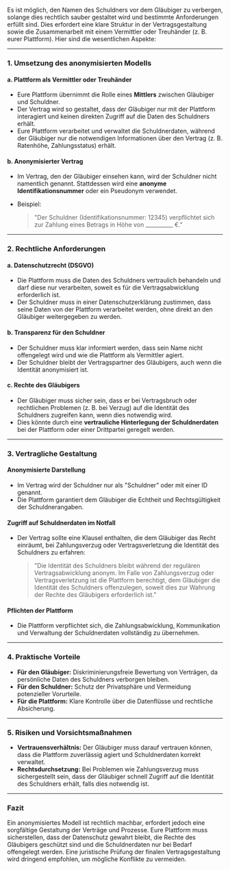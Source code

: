 Es ist möglich, den Namen des Schuldners vor dem Gläubiger zu verbergen, solange dies rechtlich sauber gestaltet wird und bestimmte Anforderungen erfüllt sind. Dies erfordert eine klare Struktur in der Vertragsgestaltung sowie die Zusammenarbeit mit einem Vermittler oder Treuhänder (z. B. eurer Plattform). Hier sind die wesentlichen Aspekte:

---

### **1. Umsetzung des anonymisierten Modells**

#### **a. Plattform als Vermittler oder Treuhänder**

- Eure Plattform übernimmt die Rolle eines **Mittlers** zwischen Gläubiger und Schuldner.
- Der Vertrag wird so gestaltet, dass der Gläubiger nur mit der Plattform interagiert und keinen direkten Zugriff auf die Daten des Schuldners erhält.
- Eure Plattform verarbeitet und verwaltet die Schuldnerdaten, während der Gläubiger nur die notwendigen Informationen über den Vertrag (z. B. Ratenhöhe, Zahlungsstatus) erhält.

#### **b. Anonymisierter Vertrag**

- Im Vertrag, den der Gläubiger einsehen kann, wird der Schuldner nicht namentlich genannt. Stattdessen wird eine **anonyme Identifikationsnummer** oder ein Pseudonym verwendet.
- Beispiel:
    
    > "Der Schuldner (Identifikationsnummer: 12345) verpflichtet sich zur Zahlung eines Betrags in Höhe von __________ €."
    

---

### **2. Rechtliche Anforderungen**

#### **a. Datenschutzrecht (DSGVO)**

- Die Plattform muss die Daten des Schuldners vertraulich behandeln und darf diese nur verarbeiten, soweit es für die Vertragsabwicklung erforderlich ist.
- Der Schuldner muss in einer Datenschutzerklärung zustimmen, dass seine Daten von der Plattform verarbeitet werden, ohne direkt an den Gläubiger weitergegeben zu werden.

#### **b. Transparenz für den Schuldner**

- Der Schuldner muss klar informiert werden, dass sein Name nicht offengelegt wird und wie die Plattform als Vermittler agiert.
- Der Schuldner bleibt der Vertragspartner des Gläubigers, auch wenn die Identität anonymisiert ist.

#### **c. Rechte des Gläubigers**

- Der Gläubiger muss sicher sein, dass er bei Vertragsbruch oder rechtlichen Problemen (z. B. bei Verzug) auf die Identität des Schuldners zugreifen kann, wenn dies notwendig wird.
- Dies könnte durch eine **vertrauliche Hinterlegung der Schuldnerdaten** bei der Plattform oder einer Drittpartei geregelt werden.

---

### **3. Vertragliche Gestaltung**

#### **Anonymisierte Darstellung**

- Im Vertrag wird der Schuldner nur als "Schuldner" oder mit einer ID genannt.
- Die Plattform garantiert dem Gläubiger die Echtheit und Rechtsgültigkeit der Schuldnerangaben.

#### **Zugriff auf Schuldnerdaten im Notfall**

- Der Vertrag sollte eine Klausel enthalten, die dem Gläubiger das Recht einräumt, bei Zahlungsverzug oder Vertragsverletzung die Identität des Schuldners zu erfahren:
    
    > "Die Identität des Schuldners bleibt während der regulären Vertragsabwicklung anonym. Im Falle von Zahlungsverzug oder Vertragsverletzung ist die Plattform berechtigt, dem Gläubiger die Identität des Schuldners offenzulegen, soweit dies zur Wahrung der Rechte des Gläubigers erforderlich ist."
    

#### **Pflichten der Plattform**

- Die Plattform verpflichtet sich, die Zahlungsabwicklung, Kommunikation und Verwaltung der Schuldnerdaten vollständig zu übernehmen.

---

### **4. Praktische Vorteile**

- **Für den Gläubiger:** Diskriminierungsfreie Bewertung von Verträgen, da persönliche Daten des Schuldners verborgen bleiben.
- **Für den Schuldner:** Schutz der Privatsphäre und Vermeidung potenzieller Vorurteile.
- **Für die Plattform:** Klare Kontrolle über die Datenflüsse und rechtliche Absicherung.

---

### **5. Risiken und Vorsichtsmaßnahmen**

- **Vertrauensverhältnis:** Der Gläubiger muss darauf vertrauen können, dass die Plattform zuverlässig agiert und Schuldnerdaten korrekt verwaltet.
- **Rechtsdurchsetzung:** Bei Problemen wie Zahlungsverzug muss sichergestellt sein, dass der Gläubiger schnell Zugriff auf die Identität des Schuldners erhält, falls dies notwendig ist.

---

### **Fazit**

Ein anonymisiertes Modell ist rechtlich machbar, erfordert jedoch eine sorgfältige Gestaltung der Verträge und Prozesse. Eure Plattform muss sicherstellen, dass der Datenschutz gewahrt bleibt, die Rechte des Gläubigers geschützt sind und die Schuldnerdaten nur bei Bedarf offengelegt werden. Eine juristische Prüfung der finalen Vertragsgestaltung wird dringend empfohlen, um mögliche Konflikte zu vermeiden.